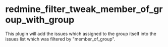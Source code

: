 redmine_filter_tweak_member_of_group_with_group
=================================================================

This plugin will add the issues which assigned to the group itself into the issues list which was filtered by "member_of_group".



